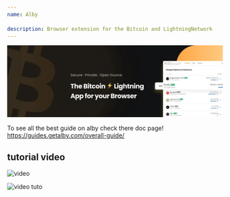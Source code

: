```yaml
---
name: Alby

description: Browser extension for the Bitcoin and LightningNetwork
---
```


![cover](assets/cover.webp)

To see all the best guide on alby check there doc page! https://guides.getalby.com/overall-guide/

## tutorial video

![video](https://youtu.be/nd5fX2vHuDw)

![video tuto](https://guides.getalby.com/overall-guide/)
